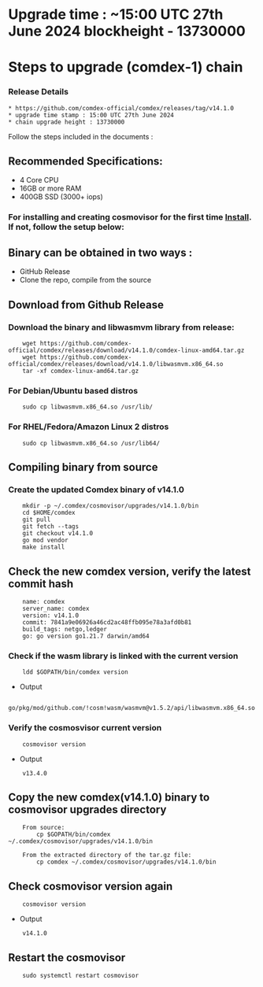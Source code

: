 # Upgrade time : ~15:00 UTC 27th June 2024 blockheight - 13730000

# Steps to upgrade (comdex-1) chain

### Release Details

    * https://github.com/comdex-official/comdex/releases/tag/v14.1.0
    * upgrade time stamp : 15:00 UTC 27th June 2024
    * chain upgrade height : 13730000

Follow the steps included in the documents :

## Recommended Specifications:

- 4 Core CPU
- 16GB or more RAM
- 400GB SSD (3000+ iops)

### For installing and creating cosmovisor for the first time [Install](https://github.com/comdex-official/networks/blob/main/testnet/cosmovisor-setup.md). If not, follow the setup below:

## Binary can be obtained in two ways :

- GitHub Release    
- Clone the repo, compile from the source

## Download from Github Release

### Download the binary and libwasmvm library from release:

```shell
    wget https://github.com/comdex-official/comdex/releases/download/v14.1.0/comdex-linux-amd64.tar.gz
    wget https://github.com/comdex-official/comdex/releases/download/v14.1.0/libwasmvm.x86_64.so
    tar -xf comdex-linux-amd64.tar.gz
```

### For Debian/Ubuntu based distros

```shell
    sudo cp libwasmvm.x86_64.so /usr/lib/
```

### For RHEL/Fedora/Amazon Linux 2 distros

```shell
    sudo cp libwasmvm.x86_64.so /usr/lib64/
```

## Compiling binary from source

### Create the updated Comdex binary of v14.1.0

```shell
    mkdir -p ~/.comdex/cosmovisor/upgrades/v14.1.0/bin
    cd $HOME/comdex
    git pull
    git fetch --tags
    git checkout v14.1.0
    go mod vendor
    make install
```

## Check the new comdex version, verify the latest commit hash

```shell
    name: comdex
    server_name: comdex
    version: v14.1.0
    commit: 7841a9e06926a46cd2ac48ffb095e78a3afd0b81
    build_tags: netgo,ledger
    go: go version go1.21.7 darwin/amd64
```

### Check if the wasm library is linked with the current version

```shell
    ldd $GOPATH/bin/comdex version
```

- Output
```shell
    go/pkg/mod/github.com/!cosm!wasm/wasmvm@v1.5.2/api/libwasmvm.x86_64.so
```

### Verify the cosmosvisor current version

```shell
    cosmovisor version
```
- Output
```shell
    v13.4.0
```

## Copy the new comdex(v14.1.0) binary to cosmovisor upgrades directory

```shell
    From source:
        cp $GOPATH/bin/comdex ~/.comdex/cosmovisor/upgrades/v14.1.0/bin

    From the extracted directory of the tar.gz file:
        cp comdex ~/.comdex/cosmovisor/upgrades/v14.1.0/bin
```

## Check cosmovisor version again

```shell
    cosmovisor version
```
- Output
```shell
    v14.1.0
```

## Restart the cosmovisor

```shell
    sudo systemctl restart cosmovisor
```
